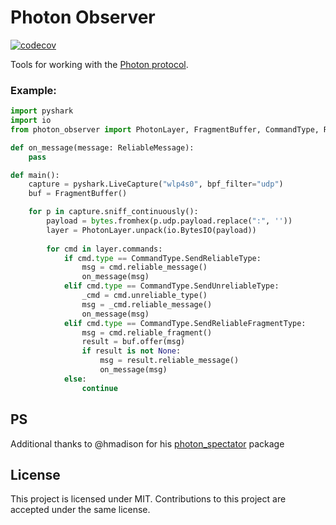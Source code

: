 # Photon Observer
[![codecov](https://codecov.io/gh/MyrikLD/photon_observer/branch/main/graph/badge.svg?token=64EM7VM9HK)](https://codecov.io/gh/MyrikLD/photon_observer)

Tools for working with the [Photon protocol](https://doc.photonengine.com/realtime/current/reference/binary-protocol).

### Example:
```python
import pyshark
import io
from photon_observer import PhotonLayer, FragmentBuffer, CommandType, ReliableMessage

def on_message(message: ReliableMessage):
    pass

def main():
    capture = pyshark.LiveCapture("wlp4s0", bpf_filter="udp")
    buf = FragmentBuffer()

    for p in capture.sniff_continuously():
        payload = bytes.fromhex(p.udp.payload.replace(":", ''))
        layer = PhotonLayer.unpack(io.BytesIO(payload))
        
        for cmd in layer.commands:
            if cmd.type == CommandType.SendReliableType:
                msg = cmd.reliable_message()
                on_message(msg)
            elif cmd.type == CommandType.SendUnreliableType:
                _cmd = cmd.unreliable_type()
                msg = _cmd.reliable_message()
                on_message(msg)
            elif cmd.type == CommandType.SendReliableFragmentType:
                msg = cmd.reliable_fragment()
                result = buf.offer(msg)
                if result is not None:
                    msg = result.reliable_message()
                    on_message(msg)
            else:
                continue
```

## PS
Additional thanks to @hmadison for his [photon_spectator](https://github.com/hmadison/photon_spectator) package

## License
This project is licensed under MIT. Contributions to this project are accepted under the same license. 
